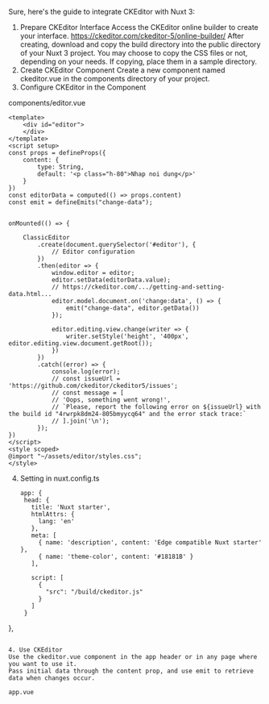 Sure, here's the guide to integrate CKEditor with Nuxt 3:

1. Prepare CKEditor Interface
Access the CKEditor online builder to create your interface. https://ckeditor.com/ckeditor-5/online-builder/
After creating, download and copy the build directory into the public directory of your Nuxt 3 project.
You may choose to copy the CSS files or not, depending on your needs. If copying, place them in a sample directory.
2. Create CKEditor Component
Create a new component named ckeditor.vue in the components directory of your project.
3. Configure CKEditor in the Component

components/editor.vue

```
<template>
    <div id="editor">
    </div>
</template>
<script setup>
const props = defineProps({
    content: {
        type: String,
        default: '<p class="h-80">Nhap noi dung</p>'
    }
})
const editorData = computed(() => props.content)
const emit = defineEmits("change-data");


onMounted(() => {

    ClassicEditor
        .create(document.querySelector('#editor'), {
            // Editor configuration
        })
        .then(editor => {
            window.editor = editor;
            editor.setData(editorData.value);
            // https://ckeditor.com/.../getting-and-setting-data.html...
            editor.model.document.on('change:data', () => {
                emit("change-data", editor.getData())
            });

            editor.editing.view.change(writer => {
                writer.setStyle('height', '400px', editor.editing.view.document.getRoot());
            })
        })
        .catch((error) => {
            console.log(error);
            // const issueUrl = 'https://github.com/ckeditor/ckeditor5/issues';
            // const message = [
            // 'Oops, something went wrong!',
            // `Please, report the following error on ${issueUrl} with the build id "4rwrpk8dm24-805bmyycq64" and the error stack trace:`
            // ].join('\n');
        });
})
</script>
<style scoped>
@import "~/assets/editor/styles.css";
</style>
```

4. Setting in nuxt.config.ts

   ```
   app: {
    head: {
      title: 'Nuxt starter',
      htmlAttrs: {
        lang: 'en'
      },
      meta: [
        { name: 'description', content: 'Edge compatible Nuxt starter' },
        { name: 'theme-color', content: '#18181B' }
      ],

      script: [
        {
          "src": "/build/ckeditor.js"
        }
      ]
    }
  },
   ```

4. Use CKEditor
Use the ckeditor.vue component in the app header or in any page where you want to use it.
Pass initial data through the content prop, and use emit to retrieve data when changes occur.

app.vue

```
<template>
  <div>
    <ckeditor :content="initialContent" @change-data="handleChangeData" />
  </div>
</template>

<script setup>
import Ckeditor from '~/components/ckeditor.vue';

const initialContent = ref('<p>Hello, CKEditor!</p>');

const handleChangeData = newData => {
  console.log('New data:', newData);
  // Handle new data when changes occur.
};
</script>

```
